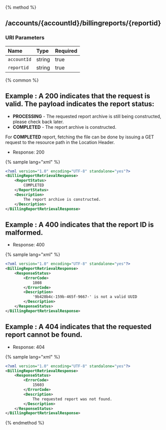 {% method %}
## /accounts/{accountId}/billingreports/{reportid}




### URI Parameters
| Name | Type | Required |
|:-----|:-----|:---------|
| `accountId` | string | true |
| `reportid` | string | true |






{% common %}


## Example : A 200 indicates that the request is valid. The payload indicates the report status: <br>
<ul>
    <li><b>PROCESSING</b> - The requested report archive is still being constructed, please check back later.</li>
    <li><b>COMPLETED</b> - The report archive is constructed.</li>
</ul>
For <b>COMPLETED</b> report, fetching the file can be done by issuing a GET request to the resource path in the Location Header.


* Response: 200

{% sample lang="xml" %}

```xml
<?xml version="1.0" encoding="UTF-8" standalone="yes"?>
<BillingReportRetrievalResponse>
    <ReportStatus>
        COMPLETED
    </ReportStatus>
    <Description>
        The report archive is constructed.
    </Description>
</BillingReportRetrievalResponse>
```

## Example : A 400 indicates that the report ID is malformed.


* Response: 400

{% sample lang="xml" %}

```xml
<?xml version="1.0" encoding="UTF-8" standalone="yes"?>
<BillingReportRetrievalResponse>
    <ResponseStatus>
        <ErrorCode>
            1008
        </ErrorCode>
        <Description>
            '9b428b4c-159b-465f-9667-' is not a valid UUID
        </Description>
    </ResponseStatus>
</BillingReportRetrievalResponse>
```

## Example : A 404 indicates that the requested report cannot be found.


* Response: 404

{% sample lang="xml" %}

```xml
<?xml version="1.0" encoding="UTF-8" standalone="yes"?>
<BillingReportRetrievalResponse>
    <ResponseStatus>
        <ErrorCode>
            15603
        </ErrorCode>
        <Description>
            The requested report was not found.
        </Description>
    </ResponseStatus>
</BillingReportRetrievalResponse>
```


{% endmethod %}